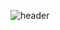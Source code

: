 ![header](https://capsule-render.vercel.app/api?type=waving&color=auto&height=300&section=header&text=Drone%20To%20You&fontSize=90)
